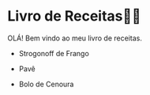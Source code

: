 # Livro de Receitas:man_cook:

OLÁ! Bem vindo ao meu livro de receitas.

- Strogonoff de Frango

- Pavê
- Bolo de Cenoura